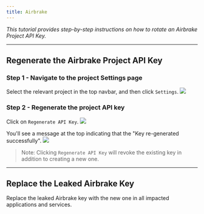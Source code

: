 ```yaml
---
title: Airbrake
---
```


*This tutorial provides step-by-step instructions on how to rotate an Airbrake Project API Key.*

---
## Regenerate the Airbrake Project API Key

### Step 1 - Navigate to the project Settings page
Select the relevant project in the top navbar, and then click `Settings`.
![](/images/airbrake/1.png)

### Step 2 - Regenerate the project API key
Click on `Regenerate API Key`. 
![](/images/airbrake/2.png)

You'll see a message at the top indicating that the "Key re-generated successfully".
![](/images/airbrake/3.png)

> Note: Clicking `Regenerate API Key` will revoke the existing key in addition to creating a new one.

---
## Replace the Leaked Airbrake Key

Replace the leaked Airbrake key with the new one in all impacted applications and services.
